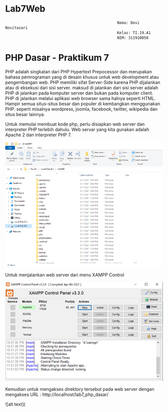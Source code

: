 # Lab7Web
                                                      Nama: Devi Novitasari
                                                      Kelas: TI.19.A1
                                                      NIM: 311910050
# PHP Dasar - Praktikum 7
PHP adalah singkatan dari PHP Hypertext Prepocessor dan merupakan bahasa pemrograman yang di desain khusus untuk web development atau pengembangan web. PHP memiliki sifat Server-Side karena PHP dijalankan atau di eksekusi dari sisi server. maksud di jalankan dari sisi server adalah PHP di jalankan pada komputer server dan bukan pada komputer client. PHP di jalankan melalui aplikasi web browser sama halnya seperti HTML. Hampir semua situs-situs besar dan populer di kembangkan menggunakan PHP. seperti misalnya wordpress, joomla, facebook, twitter, wikipedia dan situs besar lainnya.

Untuk memulai membuat kode php, perlu disiapkan web server dan interpreter PHP terlebih dahulu. Web servar yang kita gunakan adalah Apache 2 dan interpreter PHP 7.

![alt text](https://github.com/devinovitasari99/Lab7Web/blob/main/Capture%203.PNG)

Untuk menjalankan web server dari menu XAMPP Control

![alt text](https://github.com/devinovitasari99/Lab7Web/blob/main/Capture.PNG)

Kemudian untuk mengakses direktory tersebut pada web server dengan mengakses URL : http://localhost/lab7_php_dasar/

![alt text](
